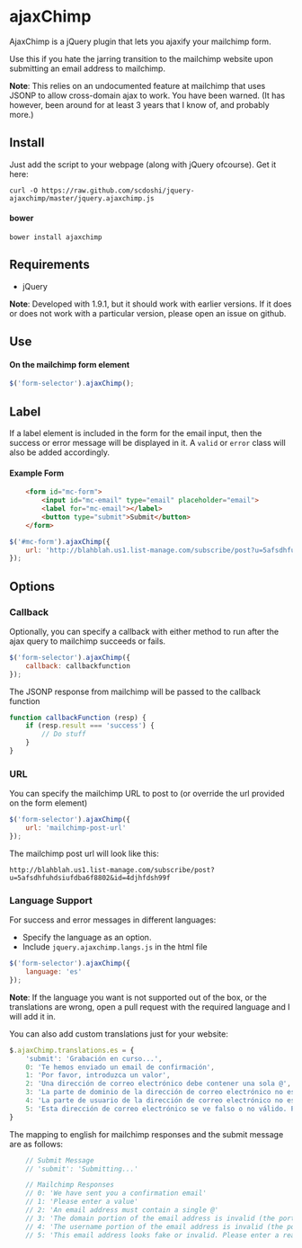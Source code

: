 # ajaxChimp

AjaxChimp is a jQuery plugin that lets you ajaxify your mailchimp form.

Use this if you hate the jarring transition to the mailchimp website upon submitting an email address to mailchimp.

**Note**: This relies on an undocumented feature at mailchimp that uses JSONP to allow cross-domain ajax to work. You have been warned. (It has however, been around for at least 3 years that I know of, and probably more.)


## Install

Just add the script to your webpage (along with jQuery ofcourse). Get it here:

```
curl -O https://raw.github.com/scdoshi/jquery-ajaxchimp/master/jquery.ajaxchimp.js
```

#### bower

```
bower install ajaxchimp
```


## Requirements

* jQuery

**Note**: Developed with 1.9.1, but it should work with earlier versions. If it does or does not work with a particular version, please open an issue on github.

## Use

#### On the mailchimp form element

```js
$('form-selector').ajaxChimp();
```

## Label

If a label element is included in the form for the email input, then the success or error message will be displayed in it. A `valid` or `error` class will also be added accordingly.

#### Example Form

```html
    <form id="mc-form">
        <input id="mc-email" type="email" placeholder="email">
        <label for="mc-email"></label>
        <button type="submit">Submit</button>
    </form>
```

```js
$('#mc-form').ajaxChimp({
    url: 'http://blahblah.us1.list-manage.com/subscribe/post?u=5afsdhfuhdsiufdba6f8802&id=4djhfdsh9'
});
```


## Options

### Callback

Optionally, you can specify a callback with either method to run after the
ajax query to mailchimp succeeds or fails.

```js
$('form-selector').ajaxChimp({
    callback: callbackfunction
});
```

The JSONP response from mailchimp will be passed to the callback function

```js
function callbackFunction (resp) {
    if (resp.result === 'success') {
        // Do stuff
    }
}
```

### URL

You can specify the mailchimp URL to post to (or override the url provided on the form element)

```js
$('form-selector').ajaxChimp({
    url: 'mailchimp-post-url'
});
```

The mailchimp post url will look like this:

```
http://blahblah.us1.list-manage.com/subscribe/post?u=5afsdhfuhdsiufdba6f8802&id=4djhfdsh99f
```

### Language Support

For success and error messages in different languages:

- Specify the language as an option.
- Include `jquery.ajaxchimp.langs.js` in the html file


```js
$('form-selector').ajaxChimp({
    language: 'es'
});
```

**Note**: If the language you want is not supported out of the box, or the translations are wrong, open a pull request with the required language and I will add it in.

You can also add custom translations just for your website:

```js
$.ajaxChimp.translations.es = {
    'submit': 'Grabación en curso...',
    0: 'Te hemos enviado un email de confirmación',
    1: 'Por favor, introduzca un valor',
    2: 'Una dirección de correo electrónico debe contener una sola @',
    3: 'La parte de dominio de la dirección de correo electrónico no es válida (la parte después de la @:)',
    4: 'La parte de usuario de la dirección de correo electrónico no es válida (la parte antes de la @:)',
    5: 'Esta dirección de correo electrónico se ve falso o no válido. Por favor, introduce una dirección de correo electrónico real'
}
```

The mapping to english for mailchimp responses and the submit message are as follows:

```js
    // Submit Message
    // 'submit': 'Submitting...'

    // Mailchimp Responses
    // 0: 'We have sent you a confirmation email'
    // 1: 'Please enter a value'
    // 2: 'An email address must contain a single @'
    // 3: 'The domain portion of the email address is invalid (the portion after the @: )'
    // 4: 'The username portion of the email address is invalid (the portion before the @: )'
    // 5: 'This email address looks fake or invalid. Please enter a real email address'

```

